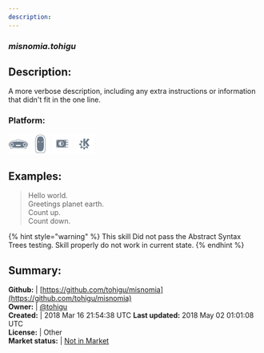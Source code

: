 ```yaml
---
description: 
---
```


### _misnomia.tohigu_  
## Description:  
A more verbose description, including any extra instructions or
information that didn't fit in the one line.  
### Platform:  
 ![Mark I](../.gitbook/assets/mark-1-icon.png)  ![Mark II](../.gitbook/assets/mark-2-icon.png)  ![Picroft](../.gitbook/assets/picroft-icon.png)  ![plasmoid](../.gitbook/assets/kde.png)   
  
## Examples:  
> Hello world.  
> Greetings planet earth.  
> Count up.  
> Count down.  
  
{% hint style="warning" %}
This skill Did not pass the Abstract Syntax Trees testing. Skill properly do not work in current state.
{% endhint %}
  
## Summary:  
**Github:** | [https://github.com/tohigu/misnomia](https://github.com/tohigu/misnomia)  
**Owner:** | [@tohigu](https://github.com/tohigu)  
**Created:** | 2018 Mar 16 21:54:38 UTC  **Last updated:** 2018 May 02 01:01:08 UTC  
**License:** | Other  
**Market status:** | [Not in Market](https://market.mycroft.ai/skill/)  
